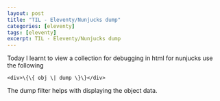 ```yaml
---
layout: post
title: "TIL - Eleventy/Nunjucks dump"
categories: [eleventy]
tags: [eleventy]
excerpt: TIL - Eleventy/Nunjucks dump
---
```


Today I learnt to view a collection for debugging in html for nunjucks use the following

```
<div>\{\{ obj \| dump \}\}</div>
```

The dump filter helps with displaying the object data.
